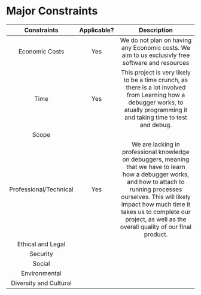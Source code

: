 # Major Constraints
| Constraints     | Applicable?  | Description |
| :-------------:| :-----------: | :---------------:|
|Economic Costs|Yes|We do not plan on having any Economic costs. We aim to us exclusivly free software and resources|
|Time|Yes|This project is very likely to be a time crunch, as there is a lot involved from Learning how a debugger works, to atually programming it and taking time to test and debug.|
|Scope|||
|Professional/Technical|Yes|We are lacking in professional knowledge on debuggers, meaning that we have to learn how a debugger works, and how to attach to running processes ourselves. This will likely impact how much time it takes us to complete our project, as well as the overall quality of our final product.|
|Ethical and Legal|||
|Security|||
|Social|||
|Environmental|||
|Diversity and Cultural|||
